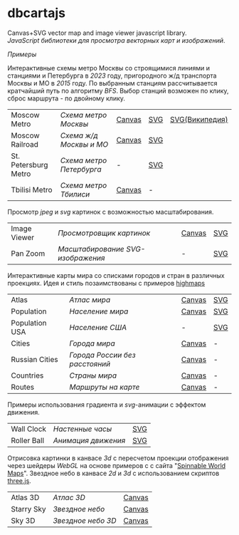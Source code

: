 # dbcartajs
Canvas+SVG vector map and image viewer javascript library.  
*JavaScript библиотеки для просмотра векторных карт и изображений*.

*Примеры*

Интерактивные схемы метро Москвы со строящимися линиями и станциями и Петербурга в <i>2023</i> году, 
пригородного ж/д транспорта Москвы и МО в <i>2015</i> году.
По выбранным станциям рассчитывается кратчайший путь по алгоритму <i>BFS</i>.
Выбор станций возможен по клику, сброс маршрута - по двойному клику.

<table>
 <tr>
  <td> Moscow Metro </td>
  <td> <i>Схема метро Москвы</i> </td>
  <td> <a href="https://egaxegax.github.io/dbcartajs/mosmetro.html"> Canvas </a> </td>
  <td> <a href="https://egaxegax.github.io/dbcartajs/svg/mosmetro.html"> SVG </a> </td>
  <td> <a href="https://egaxegax.github.io/dbcartajs/svg/mosmetro2.html"> SVG(Википедия) </a> </td>
 </tr>
 <tr>
  <td> Moscow Railroad </td>
  <td> <i>Схема ж/д Москвы и МО</i> </td>
  <td> <a href="https://egaxegax.github.io/dbcartajs/mosrails.html"> Canvas </a> </td>
  <td> <a href="https://egaxegax.github.io/dbcartajs/svg/mosrails.html"> SVG </a> </td>
 </tr>
 <tr>
  <td> St. Petersburg Metro </td>
  <td> <i>Схема метро Петербурга</i> </td>
  <td> - </td>
  <td> <a href="https://egaxegax.github.io/dbcartajs/svg/metrospb.html"> SVG </a> </td>
 </tr>
 <tr>
  <td> Tbilisi Metro  </td>
  <td> <i>Схема метро Тбилиси</i> </td>
  <td> <a href="https://egaxegax.github.io/dbcartajs/metro-tbilisi.html"> Canvas </a> </td>
  <td> - </td>
 </tr>
</table>

Просмотр *jpeg* и *svg* картинок с возможностью масштабирования.

<table>
 <tr>
  <td> Image Viewer </td>
  <td> <i>Просмотровщик картинок</i> </td>
  <td> <a href="https://egaxegax.github.io/dbcartajs/imgviewer.html"> Canvas </a> </td>
  <td> <a href="https://egaxegax.github.io/dbcartajs/svg/imgviewer.html"> SVG </a> </td>
 </tr>
 <tr>
  <td> Pan Zoom </td>
  <td> <i>Масштабирование SVG-изображения</i> </td>
  <td> - </td>
  <td> <a href="https://egaxegax.github.io/dbcartajs/svg/panzoom.html"> SVG </a> </td>
 </tr>
</table>

Интерактивные карты мира со списками городов и стран в различных проекциях. 
Идея и стиль позаимствованы с примеров <a href="http://www.highcharts.com/maps/demo">highmaps</a> 

<table>
 <tr>
  <td> Atlas </td>
  <td> <i>Атлас мира</i> </td>
  <td> <a href="https://egaxegax.github.io/dbcartajs/atlas.html"> Canvas </a> </td>
  <td> <a href="https://egaxegax.github.io/dbcartajs/svg/atlas.html"> SVG </a> </td>
 </tr>
 <tr>
  <td> Population </td>
  <td> <i>Население мира</i> </td>
  <td> <a href="https://egaxegax.github.io/dbcartajs/usemap.html"> Canvas </a> </td>
  <td> <a href="https://egaxegax.github.io/dbcartajs/svg/usemap.html"> SVG </a> </td>
 </tr>
 <tr>
  <td> Population USA </td>
  <td> <i>Население США</i> </td>
  <td> - </td>
  <td> <a href="https://egaxegax.github.io/dbcartajs/svg/us.html"> SVG </a> </td>
 </tr>
 <tr>
  <td> Cities </td>
  <td> <i>Города мира</i> </td>
  <td> <a href="https://egaxegax.github.io/dbcartajs/cities.html"> Canvas </a> </td>
  <td> - </td>
 </tr>
 <tr>
  <td> Russian Cities </td>
  <td> <i>Города России без расстояний</i> </td>
  <td> <a href="https://egaxegax.github.io/dbcartajs/russ.html"> Canvas </a> </td>
  <td> - </td>
 </tr>
 <tr>
  <td> Countries </td>
  <td> <i>Страны мира</i> </td>
  <td> <a href="https://egaxegax.github.io/dbcartajs/countries.html"> Canvas </a> </td>
  <td> - </td>
 </tr>
 <tr>
  <td> Routes </td>
  <td> <i>Маршруты на карте</i> </td>
  <td> <a href="https://egaxegax.github.io/dbcartajs/merc.html"> Canvas </a> </td>
  <td> - </td>
 </tr>
</table>

Примеры использования градиента и *svg*-анимации с эффектом движения.

<table>
 <tr>
  <td> Wall Clock </td>
  <td> <i>Настенные часы</i> </td>
  <td> <a href="https://egaxegax.github.io/dbcartajs/svg/clock.html"> SVG </a> </td>
 </tr>
 <tr>
  <td> Roller Ball </td>
  <td> <i>Анимация движения</i> </td>
  <td> <a href="https://egaxegax.github.io/dbcartajs/svg/rollerball.html"> SVG </a> </td>
 </tr>
</table>

Отрисовка картинки в канвасе <i>3d</i> с пересчетом проекции отображения через шейдеры <i>WebGL</i> на основе примеров с с сайта "<a href="http://vcg.isti.cnr.it/~tarini/spinnableworldmaps/">Spinnable World Maps</a>". 
Звездное небо в канвасе <i>2d</i> и <i>3d</i> с использованием скриптов <a href="https://github.com/mrdoob/three.js">three.js</a>.

<table>
 <tr>
  <td> Atlas 3D </td>
  <td> <i>Атлас 3D</i> </td>
  <td> <a href="https://egaxegax.github.io/dbcartajs/map3d.html"> Canvas </a> </td>
 </tr>
 <tr>
  <td> Starry Sky </td>
  <td> <i>Звездное небо</i> </td>
  <td> <a href="https://egaxegax.github.io/dbcartajs/starry.html"> Canvas </a> </td>
 </tr>
 <tr>
  <td> Sky 3D </td>
  <td> <i>Звездное небо 3D</i> </td>
  <td> <a href="https://egaxegax.github.io/dbcartajs/sky3d.html"> Canvas </a> </td>
 </tr>
</table>
